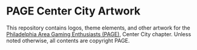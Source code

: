 # PAGE Center City Artwork

This repository contains logos, theme elements, and other artwork for
the [Philadelphia Area Gaming Enthusiasts
(PAGE)](http://pagegaming.com/), Center City chapter. Unless noted
otherwise, all contents are copyright PAGE.
